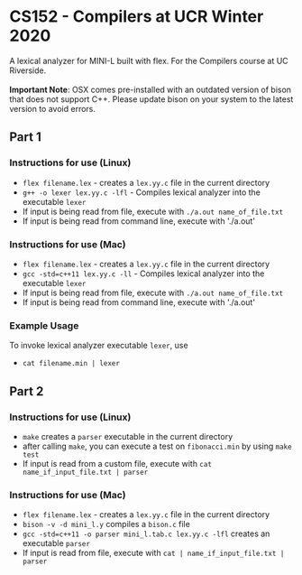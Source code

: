 # CS152 - Compilers at UCR Winter 2020

A lexical analyzer for MINI-L built with flex. For the Compilers course at UC Riverside. <br /> <br />
**Important Note**: OSX comes pre-installed with an outdated version of bison that does not support C++. Please update bison on your system to the latest version to avoid errors. 

## Part 1
### Instructions for use (Linux)
* `flex filename.lex` - creates a `lex.yy.c` file in the current directory
* `g++ -o lexer lex.yy.c -lfl` - Compiles lexical analyzer into the executable `lexer`
* If input is being read from file, execute with `./a.out name_of_file.txt`
* If input is being read from command line, execute with './a.out'

### Instructions for use (Mac)
* `flex filename.lex` - creates a `lex.yy.c` file in the current directory
* `gcc -std=c++11 lex.yy.c -ll` - Compiles lexical analyzer into the executable `lexer`
* If input is being read from file, execute with `./a.out name_of_file.txt`
* If input is being read from command line, execute with './a.out'

### Example Usage
To invoke lexical analyzer executable `lexer`, use
* `cat filename.min | lexer`

## Part 2
### Instructions for use (Linux)
* `make` creates a `parser` executable in the current directory
* after calling `make`, you can execute a test on `fibonacci.min` by using `make test`
* If input is read from a custom file, execute with `cat name_if_input_file.txt | parser`

### Instructions for use (Mac)
* `flex filename.lex` - creates a `lex.yy.c` file in the current directory
* `bison -v -d mini_l.y` compiles a `bison.c` file
* `gcc -std=c++11 -o parser mini_l.tab.c lex.yy.c -lfl` creates an executable `parser`
* If input is read from file, execute with `cat | name_if_input_file.txt | parser`
